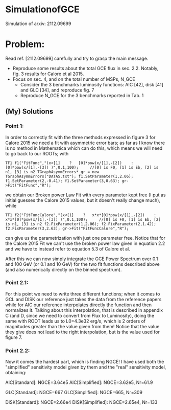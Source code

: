 # SimulationofGCE
Simulation of arxiv: 2112.09699

# Problem:
Read ref. [2112.09699] carefully and try to grasp the main message.
- Reproduce some results about the total GCE flux in sec. 2.2. Notably, fig. 3 results for Calore et al 2015.
- Focus on sec. 4, and on the total number of MSPs, N_GCE
  * Consider the 3 benchmarks luminosity functions: AIC [42], disk [41] and GLC [34], and reproduce fig. 7
  * Reproduce N_GCE for the 3 benchmarks reported in Tab. 1

## (My) Solutions
### Point 1:

In order to correctly fit with the three methods expressed in figure 3 for Calore 2015 we need a fit with asymmetric error bars; as far as I know there is no method in Mathematica which can do this, which means we will need to go back to our ROOTs; with 

`TF1 f1("FitFunc","(x<[1]    ?   [0]*pow(x/[1],-[2])    :  [0]*pow(x/[1],-[3]) )",0.1,100);     //[0] is F0, [1] is Eb, [2] is n1, [3] is n2
TGraphAsymmErrors* gr = new TGraphAsymmErrors("DATAS.txt");
f1.SetParameter(1,2.06);
f1.SetParameter(2,-0.41);
f1.SetParameter(3,0.63);
gr->Fit("FitFunc","R");`

we obtain our Broken power Law Fit with every parameter kept free (I put as initial guesses the Calore 2015 values, but it doesn't really change much), while

`TF1 f2("FitFuncCalore","(x<[1]    ?   x*x*[0]*pow(x/[1],-[2])    :  x*x*[0]*pow(x/[1],-[3]) )",0.1,100);     //[0] is F0, [1] is Eb, [2] is n1, [3] is n2
f2.FixParameter(1,2.06);
f2.FixParameter(2,1.42);
f2.FixParameter(3,2.63);
gr->Fit("FitFuncCalore","R");`

can give us the parametrization with just one parameter free. Notice that for the Calore 2015 Fit we can't use the broken power law given in equation 2.2 and we have to instead refer to equation 5.3 of Calore et al.

After this we can now simply integrate the GCE Power Spectrum over 0.1 and 100 GeV (or 0.1 and 10 GeV) for the two fit functions described above (and also numerically directly on the binned spectrum).

### Point 2.1:
For this point we need to write three different functions; when it comes to GCL and DISK our reference just takes the data from the reference papers while for AIC our reference interpolates directly the function and then normalizes it. Talking about this interpolation, that is described in appendix C (and D, since we need to convert from Flux to Luminosity), doing the same with ROOT leads us to L0=4.3e32 erg/s, which is 2 orders of magnitudes greater than the value given from them! Notice that the value they give does not lead to the right interpolation, but is the value used for figure 7. 

### Point 2.2:
Now it comes the hardest part, which is finding NGCE! I have used both the "simplified" sensitivity model given by them and the "real" sensitivity model, obtaining:


AIC[Standard]: NGCE=3.64e5 
AIC[Simplified]: NGCE=3.62e5, Nr=61.9

GLC[Standard]: NGCE=667
GLC[Simplified]: NGCE=665, Nr=309

DISK[Standard]: NGCE=2.66e4 
DISK[Simplified]: NGCE=2.65e4, Nr=133

